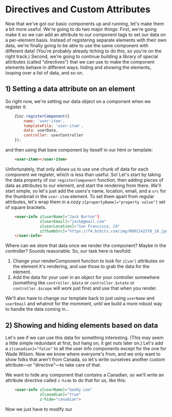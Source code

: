 # Directives and Custom Attributes

Now that we've got our basic components up and running, let's make them a bit more useful. We're going to do two major things: First, we're going make it so we can add an attribute to our component tags to set our data on a per-element basis. Instead of registering separate elements with their own data, we're finally going to be able to use the same component with different data! (You're probably already itching to do this, so you're on the right track.) Second, we're going to continue building a library of special attributes (called "directives") that we can use to make the component elements behave in different ways: hiding and showing the elements, looping over a list of data, and so on.

## 1) Setting a data attribute on an element

So right now, we're setting our data object on a component when we register it: 

```js
    Zinc.registerComponent({
        name: 'user-item',
        templateFile: 'user-item',
        data: userData,
        controller: userController
    });
```

and then using that bare component by iteself in our html or template:

```html
    <user-item></user-item>
```

Unfortunately, that only allows us to use one chunk of data for each component we register, which is less than useful. So! Let's start by taking the data property of our `registerComponent` function, then adding pieces of data as attributes to our element, and start the rendering from there. We'll start simple, so let's just add the users's name, location, email, and a `src` for the thumbnail in the `user-item` element. To set them apart from regular attributes, let's wrap them in a cozy `z[propertyName]="property value"]` set of square brackets.

```html
    <user-info z[userName]="Jack Burton"] 
               z[userEmail]="jack@gmail.com"
               z[userLocation]="San Francisco, CA"
               z[thumbSrc]="https://f4.bcbits.com/img/0001142378_10.jpg">
    </user-info>
```

Where can we store that data once we render the component? Maybe in the controller? Sounds reasonable. So, our task here is twofold: 

1. Change your renderComponent function to look for `z[var]` attributes on the element it's rendering, and use those to grab the data for the element.
2. Add the data for your user in an object for your controller somewhere (something like `controller.$data` or `controller.$state` or `controller.$scope` will work just fine) and use that when you render.

We'll also have to change our template back to just using `userName` and `userEmail` and whatnot for the momment, until we build a more robust way to handle the data coming in...

## 2) Showing and hiding elements based on data

Let's see if we can use this data for something interesting. (This may seem a little simple redundant at first, but hang on, it get *nuts* later on.) Let's add a `z[canadian]="false"` to all the user info components except for the one for Wade Wilson. Now we know where everyone's from, and we only want to show folks that aren't from Canada, so let's write ourselves another custom attribute—or "directive"—to take care of that.

We want to hide any component that contains a Canadian, so we'll write an attribute directive called `z-hide` to do that for us, like this:

```html
    <user-info z[userName]="Geddy Lee"
               z[canadian]="true"
               z-hide="canadian">
```

Now we just have to modify our 